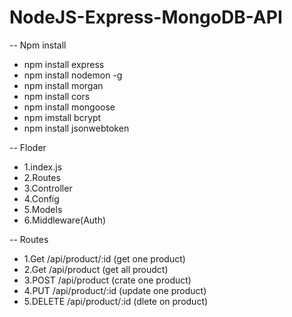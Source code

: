 # NodeJS-Express-MongoDB-API

 -- Npm install
* npm install express 
* npm install nodemon -g
* npm install morgan
* npm install cors
* npm install mongoose
* npm imstall bcrypt
* npm install jsonwebtoken

  
-- Floder
* 1.index.js
* 2.Routes
* 3.Controller
* 4.Config
* 5.Models
* 6.Middleware(Auth)

-- Routes
* 1.Get /api/product/:id (get one product)
* 2.Get /api/product (get all proudct)
* 3.POST /api/product (crate one product)
* 4.PUT /api/product/:id (update one product)
* 5.DELETE /api/product/:id (dlete on product)


